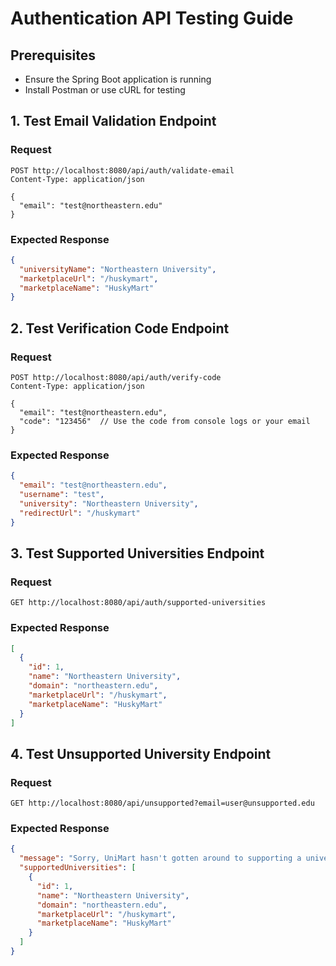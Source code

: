 # Authentication API Testing Guide

## Prerequisites
- Ensure the Spring Boot application is running
- Install Postman or use cURL for testing

## 1. Test Email Validation Endpoint

### Request
```
POST http://localhost:8080/api/auth/validate-email
Content-Type: application/json

{
  "email": "test@northeastern.edu"
}
```

### Expected Response
```json
{
  "universityName": "Northeastern University",
  "marketplaceUrl": "/huskymart",
  "marketplaceName": "HuskyMart"
}
```

## 2. Test Verification Code Endpoint

### Request
```
POST http://localhost:8080/api/auth/verify-code
Content-Type: application/json

{
  "email": "test@northeastern.edu",
  "code": "123456"  // Use the code from console logs or your email
}
```

### Expected Response
```json
{
  "email": "test@northeastern.edu",
  "username": "test",
  "university": "Northeastern University",
  "redirectUrl": "/huskymart"
}
```

## 3. Test Supported Universities Endpoint

### Request
```
GET http://localhost:8080/api/auth/supported-universities
```

### Expected Response
```json
[
  {
    "id": 1,
    "name": "Northeastern University",
    "domain": "northeastern.edu",
    "marketplaceUrl": "/huskymart",
    "marketplaceName": "HuskyMart"
  }
]
```

## 4. Test Unsupported University Endpoint

### Request
```
GET http://localhost:8080/api/unsupported?email=user@unsupported.edu
```

### Expected Response
```json
{
  "message": "Sorry, UniMart hasn't gotten around to supporting a university marketplace for your college yet. You can select from one of our supported universities below.",
  "supportedUniversities": [
    {
      "id": 1,
      "name": "Northeastern University",
      "domain": "northeastern.edu",
      "marketplaceUrl": "/huskymart",
      "marketplaceName": "HuskyMart"
    }
  ]
}
``` 